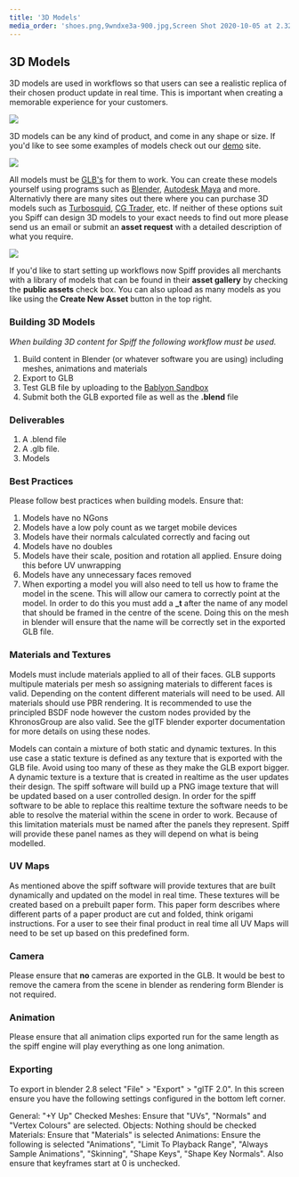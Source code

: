 ```yaml
---
title: '3D Models'
media_order: 'shoes.png,9wndxe3a-900.jpg,Screen Shot 2020-10-05 at 2.32.06 pm.png'
---
```


## 3D Models

3D models are used in workflows so that users can see a realistic replica of their chosen product update in real time. This is important when creating a memorable experience for your customers.

![](https://help.spiff.com.au/user/pages/04.Spiff-Concepts/06.Asset-Library/05.3d-models/shoes.png)

3D models can be any kind of product, and come in any shape or size. If you'd like to see some examples of models check out our [demo](https://demo.spiff3d.com/collections/demo-products) site.

![](https://help.spiff.com.au/user/pages/04.Spiff-Concepts/06.Asset-Library/05.3d-models/9wndxe3a-900.jpg)

All models must be [GLB's](https://docs.fileformat.com/3d/glb/) for them to work. You can create these models yourself using programs such as [Blender](https://www.blender.org/), [Autodesk Maya](https://www.autodesk.com.au/) and more. Alternativly there are many sites out there where you can purchase 3D models such as [Turbosquid](https://www.turbosquid.com/), [CG Trader](https://www.cgtrader.com/3d-models), etc. If neither of these options suit you Spiff can design 3D models to your exact needs to find out more please send us an email or submit an **asset request** with a detailed description of what you require.

![](https://help.spiff.com.au/user/pages/04.Spiff-Concepts/06.Asset-Library/05.3d-models/Screen%20Shot%202020-10-05%20at%202.32.06%20pm.png)

If you'd like to start setting up workflows now Spiff provides all merchants with a library of models that can be found in their **asset gallery** by checking the **public assets** check box. You can also upload as many models as you like using the **Create New Asset** button in the top right.


### Building 3D Models

_When building 3D content for Spiff the following workflow must be used._

1. Build content in Blender (or whatever software you are using) including meshes, animations and materials
2. Export to GLB
3. Test GLB file by uploading to the [Bablyon Sandbox](https://sandbox.babylonjs.com/)
4. Submit both the GLB exported file as well as the **.blend** file


### Deliverables

1. A .blend file
2. A .glb file.
3. Models


### Best Practices

Please follow best practices when building models. Ensure that:

1. Models have no NGons
2. Models have a low poly count as we target mobile devices
3. Models have their normals calculated correctly and facing out
4. Models have no doubles
5. Models have their scale, position and rotation all applied. Ensure doing this before UV unwrapping
6. Models have any unnecessary faces removed
7. When exporting a model you will also need to tell us how to frame the model in the scene. This will allow our camera to correctly point at the model. In order to do this you must add a **_t** after the name of any model that should be framed in the centre of the scene. Doing this on the mesh in blender will ensure that the name will be correctly set in the exported GLB file.


### Materials and Textures

Models must include materials applied to all of their faces. GLB supports multipule materials per mesh so assigning materials to different faces is valid. Depending on the content different materials will need to be used. All materials should use PBR rendering. It is recommended to use the principled BSDF node however the custom nodes provided by the KhronosGroup are also valid. See the glTF blender exporter documentation for more details on using these nodes.

Models can contain a mixture of both static and dynamic textures. In this use case a static texture is defined as any texture that is exported with the GLB file. Avoid using too many of these as they make the GLB export bigger. A dynamic texture is a texture that is created in realtime as the user updates their design. The spiff software will build up a PNG image texture that will be updated based on a user controlled design. In order for the spiff software to be able to replace this realtime texture the software needs to be able to resolve the material within the scene in order to work. Because of this limitation materials must be named after the panels they represent. Spiff will provide these panel names as they will depend on what is being modelled.


### UV Maps

As mentioned above the spiff software will provide textures that are built dynamically and updated on the model in real time. These textures will be created based on a prebuilt paper form. This paper form describes where different parts of a paper product are cut and folded, think origami instructions. For a user to see their final product in real time all UV Maps will need to be set up based on this predefined form.


### Camera
Please ensure that **no** cameras are exported in the GLB. It would be best to remove the camera from the scene in blender as rendering form Blender is not required.


### Animation

Please ensure that all animation clips exported run for the same length as the spiff engine will play everything as one long animation.


### Exporting

To export in blender 2.8 select "File" > "Export" > "glTF 2.0". In this screen ensure you have the following settings configured in the bottom left corner.

General: "+Y Up" Checked
Meshes: Ensure that "UVs", "Normals" and "Vertex Colours" are selected.
Objects: Nothing should be checked
Materials: Ensure that "Materials" is selected
Animations: Ensure the following is selected "Animations", "Limit To Playback Range", "Always Sample Animations", "Skinning", "Shape Keys", "Shape Key Normals". Also ensure that keyframes start at 0 is unchecked.
